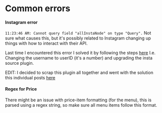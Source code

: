 # Common errors

#### Instagram error
`11:23:46 AM: Cannot query field "allInstaNode" on type "Query".`
Not sure what causes this, but it's possibly related to Instagram changing up things with how to interact with their API.

Last time I encountered this error I solved it by following the steps 
[here](https://community.netlify.com/t/deploying-a-gatsby-site-on-netlify-using-the-gatsby-source-instagram-plugin-failing-on-build-time-issue-with-netlify-fetching-data-from-instagram-cannot-reproduce-locally/15957/9reproduce-locally/15957)
I.e. Changing the username to userID (it's a number) and upgrading the insta source plugin.


EDIT: I decided to scrap this plugin all together and went with the solution this individual posts [here](https://github.com/LarsBehrenberg/gatsby-instagram-feed/blob/master/src/components/instagram.js)

#### Regex for Price
There might be an issue with price-item formatting (for the menu), this is parsed using 
a regex string, so make sure all menu items follow this format.